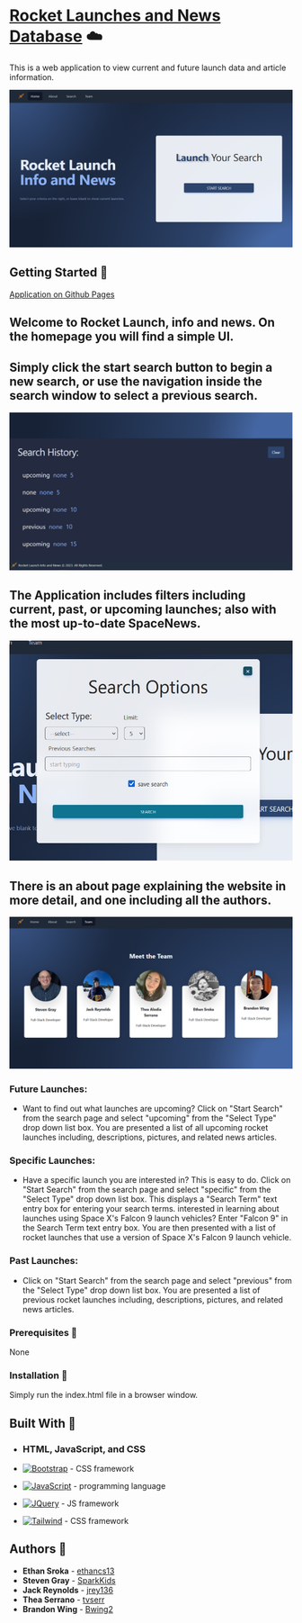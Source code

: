 # [Rocket Launches and News Database](https://scraper-nyt-react.herokuapp.com/) ☁️

This is a web application to view current and future launch data and article information.

![Homepage](./assets/images/README-images/Capture.PNG) 

## Getting Started 🌱
 [Application on Github Pages]()

## Welcome to Rocket Launch, info and news. On the homepage you will find a simple UI.

## Simply click the start search button to begin a new search, or use the navigation inside the search window to select a previous search.

![Search-History](./assets/images/README-images/History.PNG)

## The Application includes filters including current, past, or upcoming launches; also with the most up-to-date SpaceNews.

![Search-Box](./assets/images/README-images/searchBox.PNG)

## There is an about page explaining the website in more detail, and one including all the authors.

![Team](./assets/images/README-images/Team.PNG)

### Future Launches:
 * Want to find out what launches are upcoming? Click on "Start Search" from the search page and select "upcoming" from the "Select Type" drop down list box. You are presented a list of all upcoming rocket launches including, descriptions, pictures, and related news articles.

### Specific Launches:
 * Have a specific launch you are interested in? This is easy to do. Click on "Start Search" from the search page and select "specific" from the "Select Type" drop down list box. This displays a "Search Term" text entry box for entering your search terms. interested in learning about launches using Space X's Falcon 9 launch vehicles? Enter "Falcon 9" in the Search Term text entry box. You are then presented with a list of rocket launches that use a version of Space X's Falcon 9 launch vehicle.

### Past Launches:
 * Click on "Start Search" from the search page and select "previous" from the "Select Type" drop down list box. You are presented a list of previous rocket launches including, descriptions, pictures, and related news articles.



### Prerequisites 📂

None

### Installation 📁

Simply run the index.html file in a browser window.

## Built With 🌱
* ### HTML, JavaScript, and CSS

* [![Bootstrap][Bootstrap.com]][Bootstrap-url] - CSS framework
* [![JavaScript][JavaScript.com]][JavaScript-url] - programming language
* [![JQuery][JQuery.com]][JQuery-url] - JS framework
* [![Tailwind][Tailwind.com]][Tailwind-url] - CSS framework


## Authors 🔑
* **Ethan Sroka** - [ethancs13](https://github.com/ethancs13)
* **Steven Gray** - [SparkKids](https://github.com/SparkKids)
* **Jack Reynolds** - [jrey136](https://github.com/jrey136)
* **Thea Serrano** - [tvserr](https://github.com/tvserr)
* **Brandon Wing** - [Bwing2](https://github.com/Bwing2)

[JQuery.com]: https://img.shields.io/badge/jQuery-0769AD?style=for-the-badge&logo=jquery&logoColor=white
[JQuery-url]: https://jquery.com 

[JavaScript.com]: https://img.shields.io/badge/JavaScript-blue?style=for-the-badge&logo=Javascript
[JavaScript-url]: https://www.javascript.com/

[Bootstrap.com]: https://img.shields.io/badge/bootstrap-blue?style=for-the-badge&logo=Bootstrap&logoColor=white
[Bootstrap-url]: https://getbootstrap.com/

[Tailwind.com]: https://img.shields.io/badge/tailwind-blue?style=for-the-badge&logo=Tailwind&logoColor=blue
[Tailwind-url]: https://getbootstrap.com/

